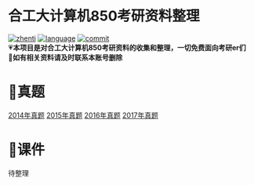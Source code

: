 # 合工大计算机850考研资料整理

[![zhenti](https://img.shields.io/badge/%E8%80%83%E7%A0%94%E7%9C%9F%E9%A2%98-850-brightgreen)](https://github.com/HFUT-cskaoyan/zhenti)
[![language](https://img.shields.io/badge/language-c%2B%2B-orange)](#language)
[![commit](https://img.shields.io/github/last-commit/HFUT-cskaoyan/zhenti)](#commit)  
:heartpulse:**本项目是对合工大计算机850考研资料的收集和整理，一切免费面向考研er们**  
:love_letter:**如有相关资料请及时联系本账号删除**

# :pencil:真题
[2014年真题](./zhenti/2014.md)
[2015年真题](./zhenti/2015.md)
[2016年真题](./zhenti/2016.md)
[2017年真题](./zhenti/2017.md)

# :newspaper:课件

待整理
